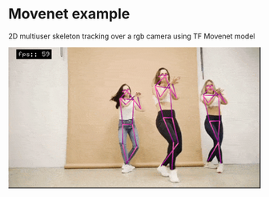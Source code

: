 # Movenet example

2D multiuser skeleton tracking over a rgb camera using TF Movenet model


![](assets/sample.gif)